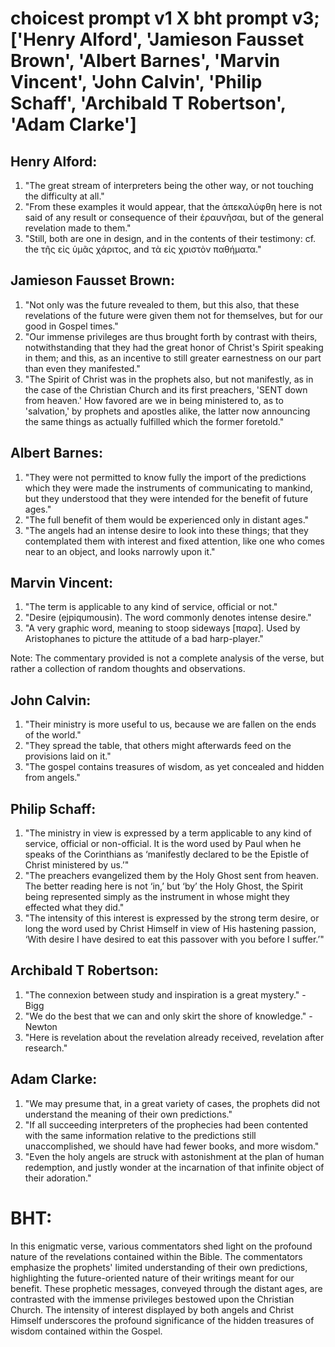 # choicest prompt v1 X bht prompt v3; ['Henry Alford', 'Jamieson Fausset Brown', 'Albert Barnes', 'Marvin Vincent', 'John Calvin', 'Philip Schaff', 'Archibald T Robertson', 'Adam Clarke']

## Henry Alford:
1. "The great stream of interpreters being the other way, or not touching the difficulty at all."
2. "From these examples it would appear, that the ἀπεκαλύφθη here is not said of any result or consequence of their ἐραυνῆσαι, but of the general revelation made to them."
3. "Still, both are one in design, and in the contents of their testimony: cf. the τῆς εἰς ὑμᾶς χάριτος, and τὰ εἰς χριστὸν παθήματα."

## Jamieson Fausset Brown:
1. "Not only was the future revealed to them, but this also, that these revelations of the future were given them not for themselves, but for our good in Gospel times."
2. "Our immense privileges are thus brought forth by contrast with theirs, notwithstanding that they had the great honor of Christ's Spirit speaking in them; and this, as an incentive to still greater earnestness on our part than even they manifested."
3. "The Spirit of Christ was in the prophets also, but not manifestly, as in the case of the Christian Church and its first preachers, 'SENT down from heaven.' How favored are we in being ministered to, as to 'salvation,' by prophets and apostles alike, the latter now announcing the same things as actually fulfilled which the former foretold."

## Albert Barnes:
1. "They were not permitted to know fully the import of the predictions which they were made the instruments of communicating to mankind, but they understood that they were intended for the benefit of future ages."
2. "The full benefit of them would be experienced only in distant ages."
3. "The angels had an intense desire to look into these things; that they contemplated them with interest and fixed attention, like one who comes near to an object, and looks narrowly upon it."

## Marvin Vincent:
1. "The term is applicable to any kind of service, official or not." 
2. "Desire (ejpiqumousin). The word commonly denotes intense desire."
3. "A very graphic word, meaning to stoop sideways [παρα]. Used by Aristophanes to picture the attitude of a bad harp-player."

Note: The commentary provided is not a complete analysis of the verse, but rather a collection of random thoughts and observations.

## John Calvin:
1. "Their ministry is more useful to us, because we are fallen on the ends of the world."
2. "They spread the table, that others might afterwards feed on the provisions laid on it."
3. "The gospel contains treasures of wisdom, as yet concealed and hidden from angels."

## Philip Schaff:
1. "The ministry in view is expressed by a term applicable to any kind of service, official or non-official. It is the word used by Paul when he speaks of the Corinthians as ‘manifestly declared to be the Epistle of Christ ministered by us.’" 
2. "The preachers evangelized them by the Holy Ghost sent from heaven. The better reading here is not ‘in,’ but ‘by’ the Holy Ghost, the Spirit being represented simply as the instrument in whose might they effected what they did." 
3. "The intensity of this interest is expressed by the strong term desire, or long the word used by Christ Himself in view of His hastening passion, ‘With desire I have desired to eat this passover with you before I suffer.’"

## Archibald T Robertson:
1. "The connexion between study and inspiration is a great mystery." - Bigg
2. "We do the best that we can and only skirt the shore of knowledge." - Newton
3. "Here is revelation about the revelation already received, revelation after research."

## Adam Clarke:
1. "We may presume that, in a great variety of cases, the prophets did not understand the meaning of their own predictions."
2. "If all succeeding interpreters of the prophecies had been contented with the same information relative to the predictions still unaccomplished, we should have had fewer books, and more wisdom."
3. "Even the holy angels are struck with astonishment at the plan of human redemption, and justly wonder at the incarnation of that infinite object of their adoration."


# BHT:
In this enigmatic verse, various commentators shed light on the profound nature of the revelations contained within the Bible. The commentators emphasize the prophets' limited understanding of their own predictions, highlighting the future-oriented nature of their writings meant for our benefit. These prophetic messages, conveyed through the distant ages, are contrasted with the immense privileges bestowed upon the Christian Church. The intensity of interest displayed by both angels and Christ Himself underscores the profound significance of the hidden treasures of wisdom contained within the Gospel.